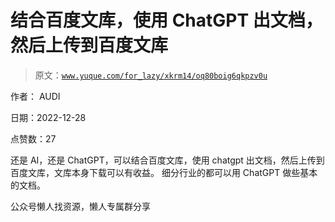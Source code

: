 # 结合百度文库，使用 ChatGPT 出文档，然后上传到百度文库

> 原文：[`www.yuque.com/for_lazy/xkrm14/oq80boig6qkpzv0u`](https://www.yuque.com/for_lazy/xkrm14/oq80boig6qkpzv0u)



作者： AUDI



日期：2022-12-28



点赞数：27

<ne-hole id="u9db96728" data-lake-id="u9db96728"><ne-card data-card-name="hr" data-card-type="block" id="RGaho" data-event-boundary="card">

还是 AI，还是 ChatGPT，可以结合百度文库，使用 chatgpt 出文档，然后上传到百度文库，文库本身下载可以有收益。 细分行业的都可以用 ChatGPT 做些基本的文档。

<ne-hole id="u6aa19555" data-lake-id="u6aa19555"><ne-card data-card-name="hr" data-card-type="block" id="hJJLX" data-event-boundary="card">

公众号懒人找资源，懒人专属群分享

</ne-card></ne-hole></ne-card></ne-hole>